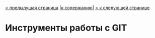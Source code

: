 [< предыдущая страница](./README.md "Содержание") [|к содержанию|](./README.md "Содержание") [> к следующей странице](./2.create_repo.md "Создание репозитория")  
# Инструменты работы с GIT